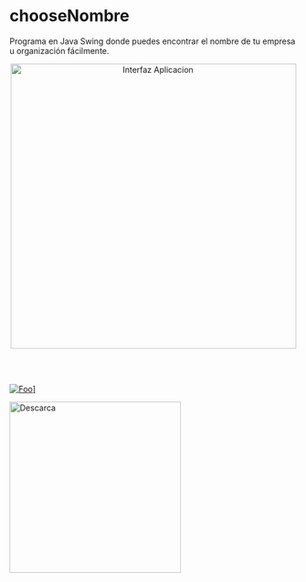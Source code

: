 # chooseNombre
Programa en Java Swing donde puedes encontrar el nombre de tu empresa u organización fácilmente.

<p align="center">
  <img src="https://i.gyazo.com/0b4cb30498f662cfb994d4a751b26f2b.png" width="500" title="Interfaz Aplicacion">
</p>
</br>
</br>

<a href="http://google.com/" rel="some text">![Foo](https://seed4.me/blog/wp-content/uploads/2017/01/Windows_badge.png)]</a>

<p align="left"  href="http://www.google.com">
<img src="https://seed4.me/blog/wp-content/uploads/2017/01/Windows_badge.png" width="300" title="Descarca">
</p>
